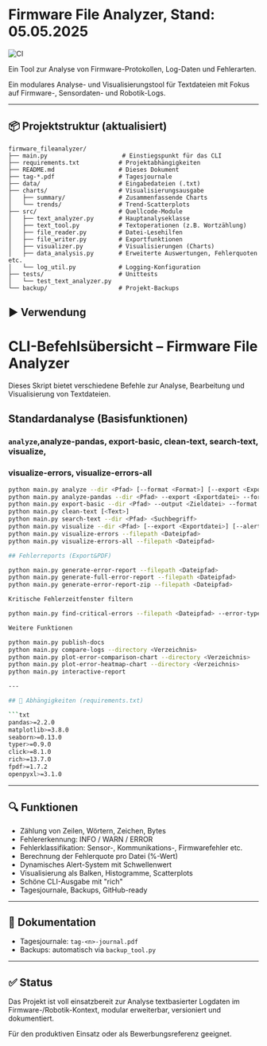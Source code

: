 # Firmware File Analyzer, Stand: 05.05.2025

![CI](https://github.com/JSitta/firmware_fileanalyzer/actions/workflows/test.yml/badge.svg)

Ein Tool zur Analyse von Firmware-Protokollen, Log-Daten und Fehlerarten.


Ein modulares Analyse- und Visualisierungstool für Textdateien mit Fokus auf Firmware-, Sensordaten- und Robotik-Logs.

---

## 📦 Projektstruktur (aktualisiert)

```
firmware_fileanalyzer/
├── main.py                     # Einstiegspunkt für das CLI
├── requirements.txt           # Projektabhängigkeiten
├── README.md                  # Dieses Dokument
├── tag-*.pdf                  # Tagesjournale
├── data/                      # Eingabedateien (.txt)
├── charts/                    # Visualisierungsausgabe
│   ├── summary/               # Zusammenfassende Charts
│   └── trends/                # Trend-Scatterplots
├── src/                       # Quellcode-Module
│   ├── text_analyzer.py       # Hauptanalyseklasse
│   ├── text_tool.py           # Textoperationen (z.B. Wortzählung)
│   ├── file_reader.py         # Datei-Lesehilfen
│   ├── file_writer.py         # Exportfunktionen
│   ├── visualizer.py          # Visualisierungen (Charts)
│   ├── data_analysis.py       # Erweiterte Auswertungen, Fehlerquoten etc.
│   └── log_util.py            # Logging-Konfiguration
├── tests/                     # Unittests
│   └── test_text_analyzer.py
└── backup/                    # Projekt-Backups
```

## ▶️ Verwendung

# CLI-Befehlsübersicht – Firmware File Analyzer

Dieses Skript bietet verschiedene Befehle zur Analyse, Bearbeitung und Visualisierung von Textdateien.

## Standardanalyse (Basisfunktionen)

### `analyze`,analyze-pandas, export-basic, clean-text, search-text, visualize, 
### visualize-errors, visualize-errors-all


```bash
python main.py analyze --dir <Pfad> [--format <Format>] [--export <Exportdatei>]
python main.py analyze-pandas --dir <Pfad> --export <Exportdatei> --format <Format>
python main.py export-basic --dir <Pfad> --output <Zieldatei> --format <Format>
python main.py clean-text [<Text>]
python main.py search-text --dir <Pfad> <Suchbegriff>
python main.py visualize --dir <Pfad> [--export <Exportdatei>] [--alert-threshold <Schwelle>]
python main.py visualize-errors --filepath <Dateipfad>
python main.py visualize-errors-all --filepath <Dateipfad>

## Fehlerreports (Export&PDF)

python main.py generate-error-report --filepath <Dateipfad>
python main.py generate-full-error-report --filepath <Dateipfad>
python main.py generate-error-report-zip --filepath <Dateipfad>

Kritische Fehlerzeitfenster filtern

python main.py find-critical-errors --filepath <Dateipfad> --error-type <Fehlertyp> --threshold <Schwelle>

Weitere Funktionen

python main.py publish-docs
python main.py compare-logs --directory <Verzeichnis>
python main.py plot-error-comparison-chart --directory <Verzeichnis>
python main.py plot-error-heatmap-chart --directory <Verzeichnis>
python main.py interactive-report

---

## 📌 Abhängigkeiten (requirements.txt)

```txt
pandas>=2.2.0
matplotlib>=3.8.0
seaborn>=0.13.0
typer>=0.9.0
click>=8.1.0
rich>=13.7.0
fpdf>=1.7.2
openpyxl>=3.1.0
```

---

## 🔍 Funktionen

- Zählung von Zeilen, Wörtern, Zeichen, Bytes
- Fehlererkennung: INFO / WARN / ERROR
- Fehlerklassifikation: Sensor-, Kommunikations-, Firmwarefehler etc.
- Berechnung der Fehlerquote pro Datei (%-Wert)
- Dynamisches Alert-System mit Schwellenwert
- Visualisierung als Balken, Histogramme, Scatterplots
- Schöne CLI-Ausgabe mit "rich"
- Tagesjournale, Backups, GitHub-ready

---

## 📅 Dokumentation

- Tagesjournale: `tag-<n>-journal.pdf`
- Backups: automatisch via `backup_tool.py`

---

## ✅ Status

Das Projekt ist voll einsatzbereit zur Analyse textbasierter Logdaten im Firmware-/Robotik-Kontext, modular erweiterbar, versioniert und dokumentiert.

Für den produktiven Einsatz oder als Bewerbungsreferenz geeignet.

